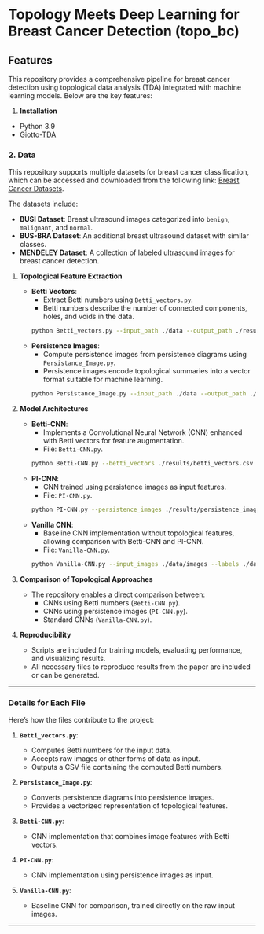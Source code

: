 # Topology Meets Deep Learning for Breast Cancer Detection (topo_bc)

## Features

This repository provides a comprehensive pipeline for breast cancer detection using topological data analysis (TDA) integrated with machine learning models. Below are the key features:


1. **Installation**
- Python 3.9 
- [Giotto-TDA]([https://giotto.ai/](https://giotto-ai.github.io/gtda-docs/0.5.1/library.html))

### 2. **Data**

This repository supports multiple datasets for breast cancer classification, which can be accessed and downloaded from the following link: [Breast Cancer Datasets](https://drive.google.com/drive/folders/19Xs8DrF9OBCWupTr1mTlCzC0mHICsffC?usp=sharing).

The datasets include:

- **BUSI Dataset**: Breast ultrasound images categorized into `benign`, `malignant`, and `normal`.
- **BUS-BRA Dataset**: An additional breast ultrasound dataset with similar classes.
- **MENDELEY Dataset**: A collection of labeled ultrasound images for breast cancer detection.

1. **Topological Feature Extraction**
   - **Betti Vectors**:
     - Extract Betti numbers using `Betti_vectors.py`.
     - Betti numbers describe the number of connected components, holes, and voids in the data.
     ```bash
     python Betti_vectors.py --input_path ./data --output_path ./results/betti_vectors.csv
     ```
   - **Persistence Images**:
     - Compute persistence images from persistence diagrams using `Persistance_Image.py`.
     - Persistence images encode topological summaries into a vector format suitable for machine learning.
     ```bash
     python Persistance_Image.py --input_path ./data --output_path ./results/persistence_images.npy
     ```

2. **Model Architectures**
   - **Betti-CNN**:
     - Implements a Convolutional Neural Network (CNN) enhanced with Betti vectors for feature augmentation.
     - File: `Betti-CNN.py`.
     ```bash
     python Betti-CNN.py --betti_vectors ./results/betti_vectors.csv --labels ./data/labels.csv
     ```
   - **PI-CNN**:
     - CNN trained using persistence images as input features.
     - File: `PI-CNN.py`.
     ```bash
     python PI-CNN.py --persistence_images ./results/persistence_images.npy --labels ./data/labels.csv
     ```
   - **Vanilla CNN**:
     - Baseline CNN implementation without topological features, allowing comparison with Betti-CNN and PI-CNN.
     - File: `Vanilla-CNN.py`.
     ```bash
     python Vanilla-CNN.py --input_images ./data/images --labels ./data/labels.csv
     ```

3. **Comparison of Topological Approaches**
   - The repository enables a direct comparison between:
     - CNNs using Betti numbers (`Betti-CNN.py`).
     - CNNs using persistence images (`PI-CNN.py`).
     - Standard CNNs (`Vanilla-CNN.py`).

4. **Reproducibility**
   - Scripts are included for training models, evaluating performance, and visualizing results.
   - All necessary files to reproduce results from the paper are included or can be generated.

---

### **Details for Each File**

Here’s how the files contribute to the project:

1. **`Betti_vectors.py`**:
   - Computes Betti numbers for the input data.
   - Accepts raw images or other forms of data as input.
   - Outputs a CSV file containing the computed Betti numbers.

2. **`Persistance_Image.py`**:
   - Converts persistence diagrams into persistence images.
   - Provides a vectorized representation of topological features.

3. **`Betti-CNN.py`**:
   - CNN implementation that combines image features with Betti vectors.

4. **`PI-CNN.py`**:
   - CNN implementation using persistence images as input.

5. **`Vanilla-CNN.py`**:
   - Baseline CNN for comparison, trained directly on the raw input images.

---

